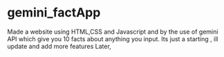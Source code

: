 # gemini_factApp
Made a website using HTML,CSS and Javascript and by the use of gemini API which give you 10 facts about anything you input. Its just a starting , ill update and add more features Later,
